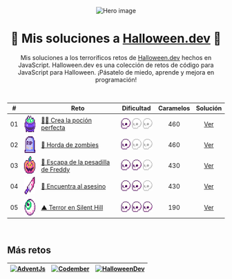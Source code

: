 <div align="center">

![Hero image](./assets/hero.avif)

# 🍭 Mis soluciones a [Halloween.dev](https://www.halloween.dev/) 🎃

Mis soluciones a los terroríficos retos de [Halloween.dev](https://www.halloween.dev/) hechos en JavaScript. Halloween.dev es una colección de retos de código para JavaScript para Halloween. ¡Pásatelo de miedo, aprende y mejora en programación!

</div>

<!-- ## 2024

<details>
  <summary>Retos</summary> -->

<br/>

  <table align="center">
		<thead>
			<tr>
				<th align="center">#</th>
				<th align="center"></th>
				<th>Reto</th>
				<th>Dificultad</th>
				<th>Caramelos</th>
				<th>Solución</th>
			</tr>
		</thead>
		<tbody>
			<tr>
				<td align="center">01</td>
				<td align="center"><img src="./assets/1.png" height="40"/></td>
				<td><a href="https://www.halloween.dev/retos/2024/1">🧙‍♀️ Crea la poción perfecta</a></td>
				<td align="center"><img src="./assets/easy.png" title="Fácil" height="24"/></td>
				<td align="center">460</td>
				<td align="center"><a href="./2024/01.md">Ver</a></td>
			</tr>
			<tr>
				<td align="center">02</td>
				<td align="center"><img src="./assets/2.png" height="40"/></td>
				<td><a href="https://www.halloween.dev/retos/2024/2">🧟 Horda de zombies</a></td>
				<td align="center"><img src="./assets/easy.png" title="Fácil" height="24"/></td>
				<td align="center">460</td>
				<td align="center"><a href="./2024/02.md">Ver</a></td>
			</tr>
			<tr>
				<td align="center">03</td>
				<td align="center"><img src="./assets/3.png" height="40"/></td>
				<td><a href="https://www.halloween.dev/retos/2024/3">🛌 Escapa de la pesadilla de Freddy</a></td>
				<td align="center"><img src="./assets/normal.png" title="Normal" height="24"/></td>
				<td align="center">430</td>
				<td align="center"><a href="./2024/03.md">Ver</a></td>
			</tr>
			<tr>
				<td align="center">04</td>
				<td align="center"><img src="./assets/4.png" height="40"/></td>
				<td><a href="https://www.halloween.dev/retos/2024/4">🔪 Encuentra al asesino</a></td>
				<td align="center"><img src="./assets/normal.png" title="Normal" height="24"/></td>
				<td align="center">430</td>
				<td align="center"><a href="./2024/04.md">Ver</a></td>
			</tr>
			<tr>
				<td align="center">05</td>
				<td align="center"><img src="./assets/5.png" height="40"/></td>
				<td><a href="https://www.halloween.dev/retos/2024/5">▲ Terror en Silent Hill</a></td>
				<td align="center"><img src="./assets/hard.png" title="Difícil" height="24"/></td>
				<td align="center">190</td>
				<td align="center"><a href="./2024/05.md">Ver</a></td>
			</tr>
		</tbody>
	</table>

<!-- </details> -->

<br/>

## Más retos

<table align="center">
	<thead>
		<tr>
			<th>
				<a href="https://github.com/cosmoart/adventJS" target="_blank" rel="noopener noreferrer">
					<img src="./assets/adventjs.avif" title="AdventJs"/>
				</a>
			</th>
			<th>
				<a href="https://github.com/cosmoart/codember" target="_blank" rel="noopener noreferrer">
					<img src="./assets/codember.avif" title="Codember"/>
				</a>
			</th>
			<th>
				<a href="https://github.com/cosmoart/HalloweenDev" target="_blank" rel="noopener noreferrer">
					<img src="./assets/halloween.avif" title="HalloweenDev"/>
				</a>
			</th>
		</tr>
	</thead>
</table>